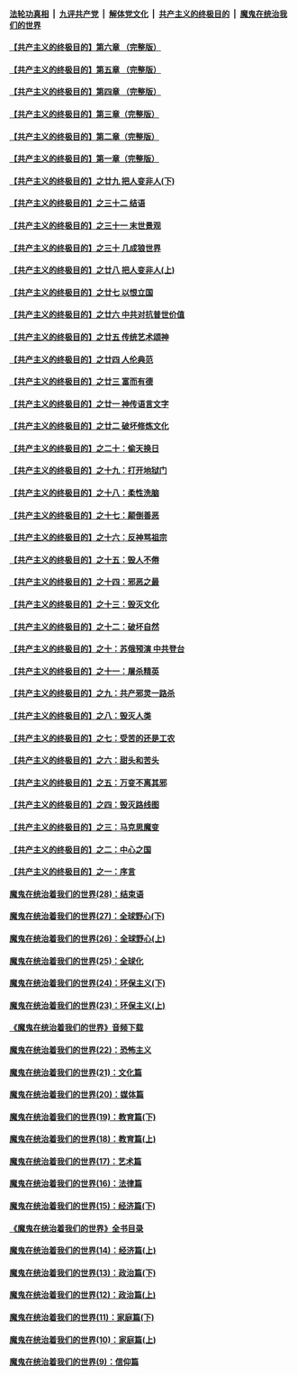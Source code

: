 

####  [法轮功真相](../../../../basic/blob/master/README.md?t=06200301) &nbsp;|&nbsp; [九评共产党](../../../../9ping.md/blob/master/README.md?t=06200301) &nbsp;|&nbsp; [解体党文化](../../../../jtdwh.md/blob/master/README.md?t=06200301)  &nbsp;|&nbsp; [共产主义的终极目的](../../../../gczydzjmd.md/blob/master/README.md?t=06200301) &nbsp;|&nbsp; [魔鬼在统治我们的世界](../../../../mgztzwmdsj.md/blob/master/README.md?t=06200301) 

#### [【共产主义的终极目的】第六章 （完整版）](../pages/nsc422/n11428913.md?t=06200301) 

#### [【共产主义的终极目的】第五章 （完整版）](../pages/nsc422/n11428912.md?t=06200301) 

#### [【共产主义的终极目的】第四章 （完整版）](../pages/nsc422/n11428907.md?t=06200301) 

#### [【共产主义的终极目的】第三章（完整版）](../pages/nsc422/n11428848.md?t=06200301) 

#### [【共产主义的终极目的】第二章（完整版）](../pages/nsc422/n11428831.md?t=06200301) 

#### [【共产主义的终极目的】第一章（完整版）](../pages/nsc422/n11417651.md?t=06200301) 

#### [【共产主义的终极目的】之廿九 把人变非人(下)](../pages/nsc422/n11344140.md?t=06200301) 

#### [【共产主义的终极目的】之三十二 结语](../pages/nsc422/n11360535.md?t=06200301) 

#### [【共产主义的终极目的】之三十一 末世景观](../pages/nsc422/n11351129.md?t=06200301) 

#### [【共产主义的终极目的】之三十 几成狼世界](../pages/nsc422/n11348280.md?t=06200301) 

#### [【共产主义的终极目的】之廿八 把人变非人(上)](../pages/nsc422/n11340492.md?t=06200301) 

#### [【共产主义的终极目的】之廿七 以恨立国](../pages/nsc422/n11336944.md?t=06200301) 

#### [【共产主义的终极目的】之廿六 中共对抗普世价值](../pages/nsc422/n11324785.md?t=06200301) 

#### [【共产主义的终极目的】之廿五 传统艺术颂神](../pages/nsc422/n11296396.md?t=06200301) 

#### [【共产主义的终极目的】之廿四 人伦典范](../pages/nsc422/n11296397.md?t=06200301) 

#### [【共产主义的终极目的】之廿三 富而有德](../pages/nsc422/n11283598.md?t=06200301) 

#### [【共产主义的终极目的】之廿一 神传语言文字](../pages/nsc422/n11263265.md?t=06200301) 

#### [【共产主义的终极目的】之廿二 破坏修炼文化](../pages/nsc422/n11245728.md?t=06200301) 

#### [【共产主义的终极目的】之二十：偷天换日](../pages/nsc422/n11238846.md?t=06200301) 

#### [【共产主义的终极目的】之十九：打开地狱门](../pages/nsc422/n11206376.md?t=06200301) 

#### [【共产主义的终极目的】之十八：柔性洗脑](../pages/nsc422/n11199994.md?t=06200301) 

#### [【共产主义的终极目的】之十七：颠倒善恶](../pages/nsc422/n11179782.md?t=06200301) 

#### [【共产主义的终极目的】之十六：反神骂祖宗](../pages/nsc422/n11166798.md?t=06200301) 

#### [【共产主义的终极目的】之十五：毁人不倦](../pages/nsc422/n11166792.md?t=06200301) 

#### [【共产主义的终极目的】之十四：邪恶之最](../pages/nsc422/n11150249.md?t=06200301) 

#### [【共产主义的终极目的】之十三：毁灭文化](../pages/nsc422/n11135227.md?t=06200301) 

#### [【共产主义的终极目的】之十二：破坏自然](../pages/nsc422/n11135214.md?t=06200301) 

#### [【共产主义的终极目的】之十：苏俄预演 中共登台](../pages/nsc422/n11118424.md?t=06200301) 

#### [【共产主义的终极目的】之十一：屠杀精英](../pages/nsc422/n11118442.md?t=06200301) 

#### [【共产主义的终极目的】之九：共产邪灵一路杀](../pages/nsc422/n11114139.md?t=06200301) 

#### [【共产主义的终极目的】之八：毁灭人类](../pages/nsc422/n11108503.md?t=06200301) 

#### [【共产主义的终极目的】之七：受苦的还是工农](../pages/nsc422/n11101809.md?t=06200301) 

#### [【共产主义的终极目的】之六：甜头和苦头](../pages/nsc422/n11096971.md?t=06200301) 

#### [【共产主义的终极目的】之五：万变不离其邪](../pages/nsc422/n11091285.md?t=06200301) 

#### [【共产主义的终极目的】之四：毁灭路线图](../pages/nsc422/n11086284.md?t=06200301) 

#### [【共产主义的终极目的】之三：马克思魔变](../pages/nsc422/n11061941.md?t=06200301) 

#### [【共产主义的终极目的】之二：中心之国](../pages/nsc422/n11047728.md?t=06200301) 

#### [【共产主义的终极目的】之一：序言](../pages/nsc422/n11086077.md?t=06200301) 

#### [魔鬼在统治着我们的世界(28)：结束语](../pages/nsc422/n10936246.md?t=06200301) 

#### [魔鬼在统治着我们的世界(27)：全球野心(下)](../pages/nsc422/n10928319.md?t=06200301) 

#### [魔鬼在统治着我们的世界(26)：全球野心(上)](../pages/nsc422/n10900318.md?t=06200301) 

#### [魔鬼在统治着我们的世界(25)：全球化](../pages/nsc422/n10788205.md?t=06200301) 

#### [魔鬼在统治着我们的世界(24)：环保主义(下)](../pages/nsc422/n10695307.md?t=06200301) 

#### [魔鬼在统治着我们的世界(23)：环保主义(上)](../pages/nsc422/n10688613.md?t=06200301) 

#### [《魔鬼在统治着我们的世界》音频下载](../pages/nsc422/n10635553.md?t=06200301) 

#### [魔鬼在统治着我们的世界(22)：恐怖主义](../pages/nsc422/n10614727.md?t=06200301) 

#### [魔鬼在统治着我们的世界(21)：文化篇](../pages/nsc422/n10597706.md?t=06200301) 

#### [魔鬼在统治着我们的世界(20)：媒体篇](../pages/nsc422/n10586579.md?t=06200301) 

#### [魔鬼在统治着我们的世界(19)：教育篇(下)](../pages/nsc422/n10564808.md?t=06200301) 

#### [魔鬼在统治着我们的世界(18)：教育篇(上)](../pages/nsc422/n10526970.md?t=06200301) 

#### [魔鬼在统治着我们的世界(17)：艺术篇](../pages/nsc422/n10499093.md?t=06200301) 

#### [魔鬼在统治着我们的世界(16)：法律篇](../pages/nsc422/n10485969.md?t=06200301) 

#### [魔鬼在统治着我们的世界(15)：经济篇(下)](../pages/nsc422/n10469975.md?t=06200301) 

#### [《魔鬼在统治着我们的世界》全书目录](../pages/nsc422/n10464261.md?t=06200301) 

#### [魔鬼在统治着我们的世界(14)：经济篇(上)](../pages/nsc422/n10457370.md?t=06200301) 

#### [魔鬼在统治着我们的世界(13)：政治篇(下)](../pages/nsc422/n10448270.md?t=06200301) 

#### [魔鬼在统治着我们的世界(12)：政治篇(上)](../pages/nsc422/n10444576.md?t=06200301) 

#### [魔鬼在统治着我们的世界(11)：家庭篇(下)](../pages/nsc422/n10440961.md?t=06200301) 

#### [魔鬼在统治着我们的世界(10)：家庭篇(上)](../pages/nsc422/n10435448.md?t=06200301) 

#### [魔鬼在统治着我们的世界(9)：信仰篇](../pages/nsc422/n10432159.md?t=06200301) 

